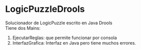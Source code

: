 # LogicPuzzleDrools

Solucionador de LogicPuzzle escrito en Java Drools
<br>
Tiene dos Mains: 
<br>
1) EjecutarReglas: que permite funcionar por consola<br>
2) InterfazGrafica: Interfaz en Java pero tiene muchos errores.
